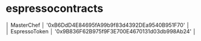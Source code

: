 # espressocontracts
│  MasterChef   │ '0xB6DdD4E84695fA99b9f83d4392DEa9540B951F70' │   
│ EspressoToken │ '0x9B836F62B975f9F3E700E4670131d03db998Ab24' │  
